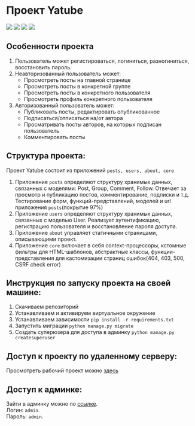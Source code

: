 # Проект Yatube
[![](https://img.shields.io/pypi/pyversions/Django.svg)](https://python.org/downloads/)
[![](https://img.shields.io/badge/django-2.0%20%7C%202.1%20%7C%202.2-success.svg)](https://djangoproject.com/)
[![](https://img.shields.io/apm/l/vim-mode.svg)](https://choosealicense.com/licenses/mit/)
[![](https://img.shields.io/badge/coverage-97%25-lightgrey)](https://img.shields.io/badge/coverage-97%25-lightgrey)

## Особенности проекта
1. Пользователь может регистироваться, логиниться, разногиниться, восстановить пароль.
2. Неавторизованный пользователь может:
    - Просмотреть посты на главной странице
    - Просмотреть посты в конкретной группе
    - Просмотреть посты в конкретного пользователя
    - Просмотреть профиль конкретного пользователя
3. Авторизованный пользователь может:
    - Публиковать посты, редактировать опубликованное
    - Подписаться/отписаться на/от автора
    - Просматривать посты авторов, на которых подписан пользователь
    - Комментировать посты

## Структура проекта:
Проект Yatube состоит из приложений `posts, users, about, core`
1. Приложение `posts` определяют структуру хранимых данных, связанных с моделями: Post, Group, Comment, Follow. Отвечает за просмотр и публикацию постов, комментирование, подписки и т.д. Тестирование форм, функций-представлений, моделей и url приложения `posts`(покрытие 97%)
2. Приложение `users` определяют структуру хранимых данных, связанных с моделью User. Реализует аутентификацию, регистрацию пользователя и восстановление пароля доступа.
3. Приложение `about` управляет статичными страницами, описывающими проект.
4. Приложение `core` включает в себя context-процессоры, кстомные фильтры для HTML-шаблонов, абстрактные классы, функции-представления для кастомизации страниц ошибок(404, 403, 500, CSRF check error)

## Инструкция по запуску проекта на своей машине:
1. Скачиваем репозиторий
2. Устанавливаем и активируем виртуальное окружение  
3. Устанавливаем зависимости `pip install -r requirements.txt`  
4. Запустить миграции `python manage.py migrate`  
5. Создать суперюзера для доступа в админку `python manage.py createsuperuser`

## Доступ к проекту по удаленному серверу:
Просмотреть рабочий проект можно [здесь](http://buschwacker.pythonanywhere.com/)

## Доступ к админке:
Зайти в админку можно по [ссылке](http://buschwacker.pythonanywhere.com/admin).<br>
Логин: `admin`.<br>
Пароль: `admin`.
